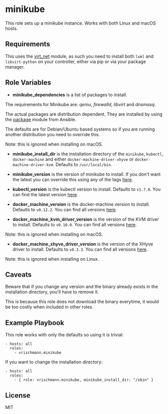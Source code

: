 minikube
========

This role sets up a minikube instance. Works with both Linux and macOS hosts.

Requirements
------------

This uses the [virt\_net](http://docs.ansible.com/ansible/virt_net_module.html) module, as such you need to install both `lxml` and `libvirt-python` on your controller, either via pip or via your package manager.

Role Variables
--------------

  * **minikube\_dependencies** is a list of packages to install.

The requirements for Minikube are: *qemu*, *firewalld*, *libvirt* and *dnsmasq*.

The actual packages are distribution dependent. They are installed by using the [package](http://docs.ansible.com/ansible/package_module.html) module from Ansible.

The defaults are for Debian/Ubuntu based systems so if you are running another distribution you need to override this.

Note: this is ignored when installing on macOS.

  * **minikube\_install\_dir** is the installation directory of the `minikube`, `kubectl`, `docker-machine` and either `docker-machine-driver-xhyve` or `docker-machine-driver-kvm`. Defaults to `/usr/local/bin`.

  * **minikube\_version** is the version of minikube to install. If you don't want the latest you can override this using any of the tags [here](https://github.com/kubernetes/minikube/releases).

  * **kubectl\_version** is the kubectl version to install. Defaults to `v1.7.0`. You can find the latest version [here](https://storage.googleapis.com/kubernetes-release/release/stable.txt).

  * **docker\_machine\_version** is the docker-machine version to install. Defaults to `v0.12.2`. You can find all versions [here](https://github.com/docker/machine/releases).

  * **docker_machine_kvm_driver_version** is the version of the KVM driver to install. Defaults to `v0.10.0`. You can find all versions [here](https://github.com/dhiltgen/docker-machine-kvm/releases).

Note: this is ignored when installing on macOS.

  * **docker_machine_xhyve_driver_version** is the version of the XHyve driver to install. Defaults to `v0.3.3`. You can find all versions [here](https://github.com/zchee/docker-machine-driver-xhyve/releases).

Note: this is ignored when installing on Linux.

Caveats
-------

Beware that if you change any version and the binary already exists in the installation directory, you'll have to remove it.

This is because this role does not download the binary everytime, it would be too costly when included in other roles.

Example Playbook
----------------

This role works with only the defaults so using it is trivial:

    - hosts: all
      roles:
        - vrischmann.minikube

If you want to change the installation directory:

    - hosts: all
      roles:
        - { role: vrischmann.minikube, minikube_install_dir: "/sbin" }

License
-------

MIT
